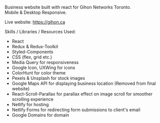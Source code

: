 Business website built with react for Gihon Networks Toronto.<br>
Mobile & Desktop Responsive.

Live website: https://gihon.ca

Skills / Libraries / Resources Used: <br>
* React
* Redux & Redux-Toolkit
* Styled-Components
* CSS (flex, grid etc.)
* Media Query for responsiveness
* Google Icon, UXWing for icons
* ColorHunt for color theme
* Pexels & Unsplash for stock images
* Google Maps API for displaying business location (Removed from final website)
* React-Scroll-Parallax for parallax effect on image scroll for smoother scrolling experience
* Netlify for hosting
* Netlify Forms for redirecting form submissions to client's email
* Google Domains for domain
